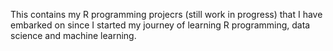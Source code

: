 This contains my R programming projecrs (still work in progress) that I have embarked on since I started my journey of learning R programming, data science and machine learning.
